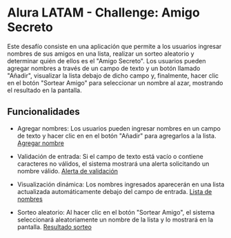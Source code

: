 # Alura LATAM - Challenge: Amigo Secreto

Este desafío consiste en una aplicación que permite a los usuarios ingresar nombres de sus amigos en una lista, realizar un sorteo aleatorio y determinar quién de ellos es el "Amigo Secreto". Los usuarios pueden agregar nombres a través de un campo de texto y un botón llamado "Añadir", visualizar la lista debajo de dicho campo y, finalmente, hacer clic en el botón "Sortear Amigo" para seleccionar un nombre al azar, mostrando el resultado en la pantalla.

## Funcionalidades

- Agregar nombres: Los usuarios pueden ingresar nombres en un campo de texto y hacer clic en en el botón "Añadir" para agregarlos a la lista.
[Agregar nombre](./assets/readme/funcion1.png)

- Validación de entrada: Si el campo de texto está vacío o contiene caracteres no válidos, el sistema mostrará una alerta solicitando un nombre válido.
[Alerta de validación](./assets/readme/funcion2.png)

- Visualización dinámica: Los nombres ingresados aparecerán en una lista actualizada automáticamente debajo del campo de entrada.
[Lista de nombres](./assets/readme/funcion3.png)

- Sorteo aleatorio: Al hacer clic en el botón "Sortear Amigo", el sistema seleccionará aleatoriamente un nombre de la lista y lo mostrará en la pantalla.
[Resultado sorteo](./assets/readme/funcion4.png)